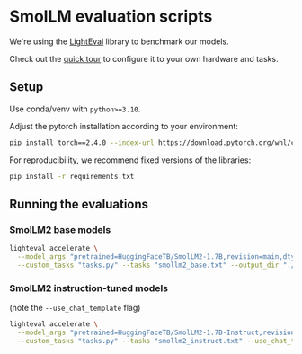 # SmolLM evaluation scripts

We're using the [LightEval](https://github.com/huggingface/lighteval/) library to benchmark our models. 

Check out the [quick tour](https://github.com/huggingface/lighteval/wiki/Quicktour) to configure it to your own hardware and tasks.

## Setup

Use conda/venv with `python>=3.10`.

Adjust the pytorch installation according to your environment:
```bash
pip install torch==2.4.0 --index-url https://download.pytorch.org/whl/cu121
```
For reproducibility, we recommend fixed versions of the libraries:
```bash
pip install -r requirements.txt
```

## Running the evaluations

### SmolLM2 base models

```bash
lighteval accelerate \
  --model_args "pretrained=HuggingFaceTB/SmolLM2-1.7B,revision=main,dtype=bfloat16,vllm,gpu_memory_utilisation=0.8,max_model_length=2048" \
  --custom_tasks "tasks.py" --tasks "smollm2_base.txt" --output_dir "./evals" --save_details
```

### SmolLM2 instruction-tuned models

(note the `--use_chat_template` flag)
```bash
lighteval accelerate \
  --model_args "pretrained=HuggingFaceTB/SmolLM2-1.7B-Instruct,revision=main,dtype=bfloat16,vllm,gpu_memory_utilisation=0.8,max_model_length=2048" \
  --custom_tasks "tasks.py" --tasks "smollm2_instruct.txt" --use_chat_template --output_dir "./evals" --save_details
```
